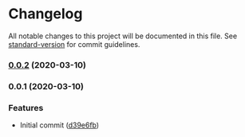 # Changelog

All notable changes to this project will be documented in this file. See [standard-version](https://github.com/conventional-changelog/standard-version) for commit guidelines.

### [0.0.2](https://github.com/vivaxy/semver-compare/compare/v0.0.1...v0.0.2) (2020-03-10)

### 0.0.1 (2020-03-10)


### Features

* Initial commit ([d39e6fb](https://github.com/vivaxy/semver-compare/commit/d39e6fb805207f4a933e2d5623e8251eaa74ffd1))
